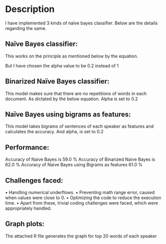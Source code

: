 # Description
I have implemented 3 kinds of naïve bayes classifier. Below are the details regarding the same.

## Naïve Bayes classifier:
This works on the principle as mentioned below by the equation.
 
But I have chosen the alpha value to be 0.2 instead of 1
##  Binarized Naïve Bayes classifier:
This model makes sure that there are no repetitions of words in each document. As dictated by the below equation. Alpha is set to 0.2
 
## Naïve Bayes using bigrams as features:
This model takes bigrams of sentences of each speaker as features and calculates the accuracy. And alpha, is set to 0.2

## Performance:
Accuracy of Naive Bayes is  59.0 %
Accuracy of Binarized Naive Bayes is  62.0 %
Accuracy of Naive Bayes using Bigrams as features  61.0 %

## Challenges faced:
•	Handling numerical underflows.
•	Preventing math range error, caused when values were close to 0.
•	Optimizing the code to reduce the execution time.
•	Apart from these, trivial coding challenges were faced, which were appropriately handled.

## Graph plots:
The attached R file generates the graph for top 20 words of each speaker
